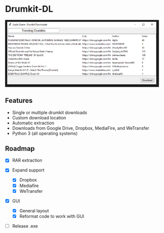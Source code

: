 <div id="top"></div>
<!-- PROJECT LOGO -->

<div>
<!--
  <a href="">
    <img src="logo.png" alt="Logo" width="225" height="52">
  </a>
-->


  <p align="center">
  <h1>Drumkit-DL</h1>
  
 
<div align="center">
  <a href="">
    <img src="screenshot.png" alt="Product Screenshot">
  </a>
</div>
<!--
    <p><a href="https://jesusyanez.github.io/Techline/"><strong>Windows Download »</strong></a> * <a href="https://jesusyanez.github.io/Techline/"><strong>Linux Download »</strong></a></p>
  </p>
-->
</div>




<!-- ABOUT THE PROJECT -->


<h2>Features</h2>

* Single or multiple drumkit downloads
* Custom download location
* Automatic extraction
* Downloads from Google Drive, Dropbox, MediaFire, and WeTransfer
* Python 3 (all operating systems)</br>




## Roadmap
- [X] RAR extraction
- [X] Expand support
  - [X] Dropbox
  - [X] Mediafire
  - [X] WeTransfer
- [X] GUI
  - [X] General layout
  - [X] Reformat code to work with GUI
- [ ] Release .exe




<!--
## Usage
-->




<!-- LICENSE 
## License

Distributed under the GPL-3.0 License. See `LICENSE.txt` for more information.

<p align="right">(<a href="#top">back to top</a>)</p> -->






<!-- ACKNOWLEDGMENTS -->
<!-- ## Acknowledgments


* [PRAW  (Python Reddit API Wrapper)](https://praw.readthedocs.io/en/stable/)
* [PANDAS](https://pandas.pydata.org/)


<p align="right">(<a href="#top">back to top</a>)</p> -->
